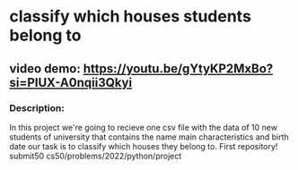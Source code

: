 # classify which houses students belong to
## video demo: <https://youtu.be/gYtyKP2MxBo?si=PIUX-A0nqii3Qkyi>
### Description: 
In this project we're going to recieve one csv file with the data of 10 new students of university that contains the name main characteristics and birth date our task is to classify which houses they belong to.
First repository!
submit50 cs50/problems/2022/python/project
